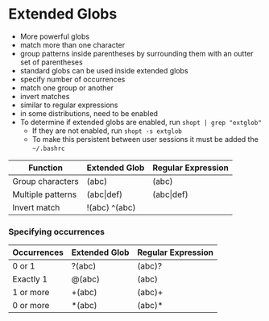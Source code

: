 # Extended Globs
- More powerful globs 
- match more than one character 
- group patterns inside parentheses by surrounding them with an outter set of parentheses
- standard globs can be used inside extended globs
- specify number of occurrences 
- match one group or another
- invert matches 
- similar to regular expressions 
- in some distributions, need to be enabled 
- To determine if extended globs are enabled, run `shopt | grep "extglob"` 
  - If they are not enabled, run `shopt -s extglob`
  - To make this persistent between user sessions it must be added the `~/.bashrc`

|Function|Extended Glob|Regular Expression|
|-|-|-|
|Group characters|(abc)|(abc)|
|Multiple patterns|(abc\|def)|(abc\|def)|
|Invert match|!(abc) ^(abc)||

### Specifying occurrences 

|Occurrences|Extended Glob|Regular Expression|
|-|-|-|
|0 or 1|?(abc)|(abc)?|
|Exactly 1|@(abc)|(abc)|
|1 or more|+(abc)|(abc)+|
|0 or more|\*(abc)|(abc)*|
